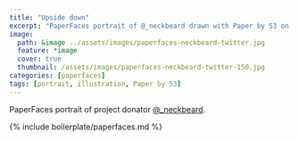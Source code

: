 ```yaml
---
title: "Upside down"
excerpt: "PaperFaces portrait of @_neckbeard drawn with Paper by 53 on an iPad."
image: 
  path: &image ../assets/images/paperfaces-neckbeard-twitter.jpg 
  feature: *image
  cover: true
  thumbnail: /assets/images/paperfaces-neckbeard-twitter-150.jpg
categories: [paperfaces]
tags: [portrait, illustration, Paper by 53]
---
```


PaperFaces portrait of project donator [@_neckbeard](https://twitter.com/_neckbeard).

{% include boilerplate/paperfaces.md %}
